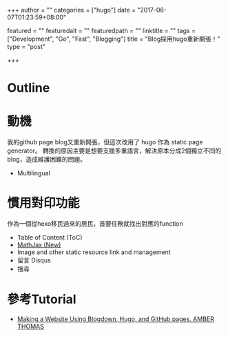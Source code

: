 +++
author = ""
categories = ["hugo"]
date = "2017-06-07T01:23:59+08:00"

featured = ""
featuredalt = ""
featuredpath = ""
linktitle = ""
tags = ["Development", "Go", "Fast", "Blogging"]
title = "Blog採用hugo重新開張！"
type = "post"

+++

# Outline


# 動機
我的github page blog又重新開張，但這次改用了 hugo 作為 static page generator。
轉換的原因主要是想要支援多重語言，解決原本分成2個獨立不同的blog，造成維護困難的問題。

<!--more-->

- Multilingual

# 慣用對印功能
作為一個從hexo移民過來的居民，首要任務就找出對應的function

- Table of Content (ToC)
- [MathJax (New)](https://gohugo.io/tutorials/mathjax/)
- Image and other static resource link and management
- 留言 Disqus
- 搜尋

# 參考Tutorial
- [Making a Website Using Blogdown, Hugo, and GitHub pages. AMBER THOMAS](https://proquestionasker.github.io/blog/Making_Site/)